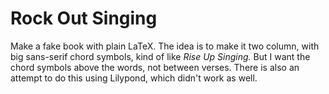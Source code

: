 Rock Out Singing
========

Make a fake book with plain LaTeX. The idea is to make it two column,
with big sans-serif chord symbols, kind of like _Rise Up Singing._ But
I want the chord symbols above the words, not between verses. There is
also an attempt to do this using Lilypond, which didn't work as well.
